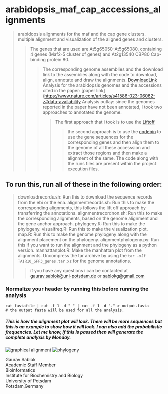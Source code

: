 # arabidopsis_maf_cap_accessions_alignments
> arabidopsis alignments for the maf and the cap gene clusters. multiple alignment and visualization of the aligned genes and clusters. 
>> The genes that are used are At5g65050-At5g65080, containing 4 genes (Maf2-5 cluster of genes) and At2g13540 CBP80 Cap-binding protein 80.
>>> The corresponding genome assemblies and the download link to the assemblies along with the code to download, align, annotate and draw the alignments. [DownloadLink](https://www.ebi.ac.uk/ena/browser/api/fasta/OX291455.1?download=true)
>>> Analysis for the arabidopsis genomes and the accessions cited in the paper: [paper link](https://www.nature.com/articles/s41586-023-06062-z#data-availability
>>> Analysis outlay: since the genomes reported in the paper have not been annotated, I took two approaches to annotated the genome.
>>>> The first approach that i took is to use the [Liftoff](https://github.com/sablokgaurav/Liftoff)
>>>>> the second approach is to use the [codebin](https://github.com/lastz/lastz) to use the gene sequences for the corresponding genes and then align them to the genome of all these accesssion and extract those regions and then make a alignment of the same. The code along with the runs files are present within the project execution files. 

## To run this, run all of these in the following order: 
> downloadrecords.sh: Run this to download the sequence records from the ebi or the ena.
> alignmentrecords.sh: Run this to make the corresponding alignments, this follows the lift off approach by transferring the annotations.
> alignmentrecordnon.sh: Run this to make the corresponding alignments, based on the genome alignment and the gene anchor approach.
> phylogeny.R: Run this to make the phylogeny.
> visualfreq.R: Run this to make the visualization plot.
> map.R: Run this to make the genome phylogeny along with the alignment placement on the phylogeny.
> alignmentphylogeny.py: Run this if you want to run the alignment and the phylogeny as a python version.
> manhattanplot.R: Make the manhattan plot from the alignments.
> Uncompress the tar archive by using the ``` tar -xJf TAIR10_GFF3_genes.tar.xz ``` for the genome annotations.
>> if you have any questions i can be contacted at gaurav.sablok@uni-potsdam.de or sablokg@gmail.com

### Normalize your header by running this before running the analysis
```
cat fastafile | cut -f 1 -d " " | cut -f 1 -d "." > output.fasta
# the output fasta will be used for all the analysis. 
```

##### This is how the alignment plot will look. There will be more sequences but this is an example to show how it will look. I can also add the probabilistic frequencies. Let me know, if this is passed then will generate the complete analysis by Monday. 
![graphical alignment](https://github.com/sablokgaurav/arabidopsis_maf_cap_acessions_alignments/blob/main/Rplot.jpeg)
![phylogeny](https://github.com/sablokgaurav/arabidopsis_maf_cap_accessions_alignments/blob/main/phylogeny.jpeg)

Gaurav Sablok \
Academic Staff Member \
Bioinformatics \
Institute for Biochemistry and Biology \
University of Potsdam \
Potsdam,Germany 
